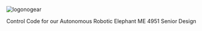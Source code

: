 ![logonogear](https://user-images.githubusercontent.com/52638608/115670042-96cfc300-a30e-11eb-87b8-22ad454dd0d2.png)

Control Code for our Autonomous Robotic Elephant
ME 4951 Senior Design


